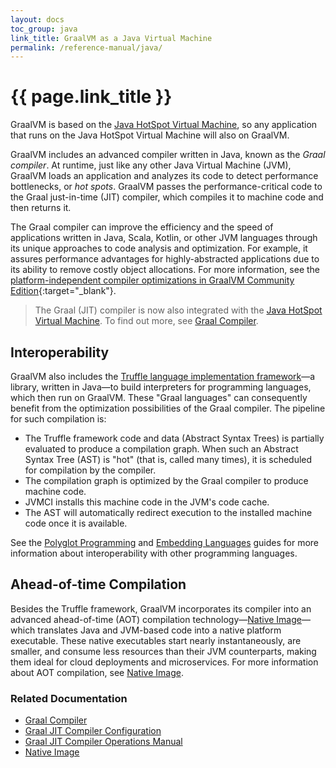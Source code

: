 ```yaml
---
layout: docs
toc_group: java
link_title: GraalVM as a Java Virtual Machine
permalink: /reference-manual/java/
---
```


# {{ page.link_title }}

GraalVM is based on the [Java HotSpot Virtual Machine](https://docs.oracle.com/en/java/javase/22/vm/java-virtual-machine-technology-overview.html), so any application that runs on the Java HotSpot Virtual Machine will also on GraalVM.

GraalVM includes an advanced compiler written in Java, known as the _Graal compiler_.
At runtime, just like any other Java Virtual Machine (JVM), GraalVM loads an application and analyzes its code to detect performance bottlenecks, or _hot spots_. 
GraalVM passes the performance-critical code to the Graal just-in-time (JIT) compiler, which compiles it to machine code and then returns it.

The Graal compiler can improve the efficiency and the speed of applications written in Java, Scala, Kotlin, or other JVM languages through its unique approaches to code analysis and optimization.
For example, it assures performance advantages for highly-abstracted applications due to its ability to remove costly object allocations.
For more information, see the [platform-independent compiler optimizations in GraalVM Community Edition](https://github.com/oracle/graal/blob/master/compiler/src/jdk.graal.compiler/src/jdk/graal/compiler/core/phases/CEOptimization.java){:target="_blank"}.

> The Graal (JIT) compiler is now also integrated with the [Java HotSpot Virtual Machine](https://docs.oracle.com/en/java/javase/22/vm/java-virtual-machine-technology-overview.html). 
To find out more, see [Graal Compiler](compiler.md).

## Interoperability

GraalVM also includes the [Truffle language implementation framework](../../../truffle/docs/README.md)&mdash;a library, written in Java&mdash;to build interpreters for programming languages, which then run on GraalVM.
These "Graal languages" can consequently benefit from the optimization possibilities of the Graal compiler.
The pipeline for such compilation is:

* The Truffle framework code and data (Abstract Syntax Trees) is partially evaluated to produce a compilation graph. When such an Abstract Syntax Tree (AST) is "hot" (that is, called many times), it is scheduled for compilation by the compiler.
* The compilation graph is optimized by the Graal compiler to produce machine code.
* JVMCI installs this machine code in the JVM's code cache.
* The AST will automatically redirect execution to the installed machine code once it is available.

See the [Polyglot Programming](../polyglot-programming.md) and [Embedding Languages](../embedding/embed-languages.md) guides for more information about interoperability with other programming languages.

## Ahead-of-time Compilation

Besides the Truffle framework, GraalVM incorporates its compiler into an advanced ahead-of-time (AOT) compilation technology&mdash;[Native Image](../native-image/README.md)&mdash;which translates Java and JVM-based code into a native platform executable.
These native executables start nearly instantaneously, are smaller, and consume less resources than their JVM counterparts, making them ideal for cloud deployments and microservices.
For more information about AOT compilation, see [Native Image](../native-image/README.md).

### Related Documentation

- [Graal Compiler](compiler.md)
- [Graal JIT Compiler Configuration](Options.md)
- [Graal JIT Compiler Operations Manual](Operations.md)
- [Native Image](../native-image/README.md)
